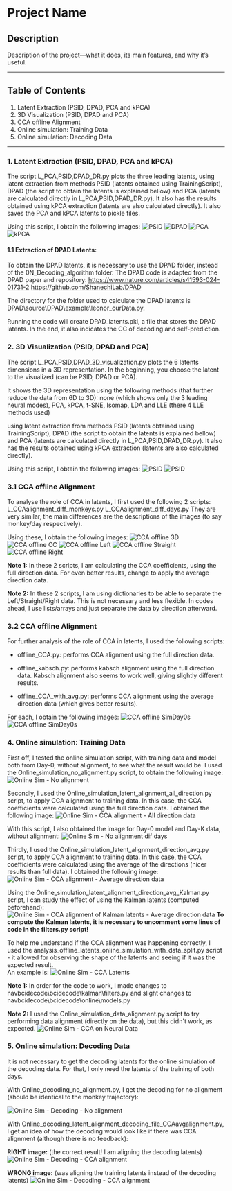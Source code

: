 # Project Name

## Description

Description of the project—what it does, its main features, and why it’s useful.

---

## Table of Contents
1. Latent Extraction (PSID, DPAD, PCA and kPCA)
2. 3D Visualization (PSID, DPAD and PCA)
3. CCA offline Alignment
4. Online simulation: Training Data
5. Online simulation: Decoding Data
---

### 1. Latent Extraction (PSID, DPAD, PCA and kPCA)
The script L_PCA,PSID,DPAD_DR.py plots the three leading latents, using latent extraction from methods PSID (latents obtained using TrainingScript), DPAD (the script to obtain the latents is explained bellow) and PCA (latents are calculated directly in L_PCA,PSID,DPAD_DR.py). It also has the results obtained using kPCA extraction (latents are also calculated directly). It also saves the PCA and kPCA latents to pickle files.

Using this script, I obtain the following images:
![PSID](README_images/Latent_extraction_PSID.png)
![DPAD](README_images/Latent_extraction_DPAD.png)
![PCA](README_images/Latent_extraction_PCA.png)
![kPCA](README_images/Latent_extraction_kPCA.png)


#### 1.1 Extraction of DPAD Latents:
To obtain the DPAD latents, it is necessary to use the DPAD folder, instead of the 0N_Decoding_algorithm folder. The DPAD code is adapted from the DPAD paper and repository: 
https://www.nature.com/articles/s41593-024-01731-2
https://github.com/ShanechiLab/DPAD

The directory for the folder used to calculate the DPAD latents is DPAD\source\DPAD\example\leonor_ourData.py.

Running the code will create DPAD_latents.pkl, a file that stores the DPAD latents. In the end, it also indicates the CC of decoding and self-prediction.


### 2. 3D Visualization (PSID, DPAD and PCA)
The script L_PCA,PSID,DPAD_3D_visualization.py plots the 6 latents dimensions in a 3D representation.
In the beginning, you choose the latent to the visualized (can be PSID, DPAD or PCA).

It shows the 3D representation using the following methods (that further reduce the data from 6D to 3D): none (which shows only the 3 leading neural modes), PCA, kPCA, t-SNE, Isomap, LDA and LLE (there 4 LLE methods used)

using latent extraction from methods PSID (latents obtained using TrainingScript), DPAD (the script to obtain the latents is explained bellow) and PCA (latents are calculated directly in L_PCA,PSID,DPAD_DR.py). It also has the results obtained using kPCA extraction (latents are also calculated directly).

Using this script, I obtain the following images:
![PSID](README_images/Latent_extraction_PSID_using3D_Part1.png)
![PSID](README_images/Latent_extraction_PSID_using3D_Part2.png)


### 3.1 CCA offline Alignment
To analyse the role of CCA in latents, I first used the following 2 scripts: 
L_CCAalignment_diff_monkeys.py 
L_CCAalignment_diff_days.py
They are very similar, the main differences are the descriptions of the images (to say monkey/day respectively).

Using these, I obtain the following images:
![CCA offline 3D](README_images/CCAalignment_3D_visualization.png)
![CCA offline CC](README_images/CCAalignment_CC_of_each_neural_mode.png)
![CCA offline Left](README_images/CCAalignment_dims_left.png)
![CCA offline Straight](README_images/CCAalignment_dims_straight.png)
![CCA offline Right](README_images/CCAalignment_dims_right.png)

**Note 1:** In these 2 scripts, I am calculating the CCA coefficients, using the full direction data. For even better results, change to apply the average direction data.

**Note 2:** In these 2 scripts, I am using dictionaries to be able to separate the Left/Straight/Right data. This is not necessary and less flexible. In codes ahead, I use lists/arrays and just separate the data by direction afterward.


### 3.2 CCA offline Alignment
For further analysis of the role of CCA in latents, I used the following scripts: 

- offline_CCA.py: performs CCA alignment using the full direction data. 

- offline_kabsch.py: performs kabsch alignment using the full direction data. Kabsch alignment also seems to work well, giving slightly different results. 

- offline_CCA_with_avg.py: performs CCA alignment using the average direction data (which gives better results).

For each, I obtain the following images:
![CCA offline SimDay0s](README_images/Comparison_of_simday0_day0_dayk.png)
![CCA offline SimDay0s](README_images/Comparison_of_all_aligned_day0s.png)


### 4. Online simulation: Training Data
First off, I tested the online simulation script, with training data and model both from Day-0, without alignment, to see what the result would be. I used the Online_simulation_no_alignment.py script, to obtain the following image:
![Online Sim - No alignment](README_images/Online_simulation_no_alignment_training_data.png)


Secondly, I used the Online_simulation_latent_alignment_all_direction.py script, to apply CCA alignment to training data. In this case, the CCA coefficients were calculated using the full direction data.
I obtained the following image:
![Online Sim - CCA alignment - All direction data](README_images/Online_simulation_CCAalignment_alldirectiondata.png)

With this script, I also obtained the image for Day-0 model and Day-K data, without alignment:
![Online Sim - No alignment dif days](README_images/Online_simulation_no_alignment_difsdays.png)


Thirdly, I used the Online_simulation_latent_alignment_direction_avg.py script, to apply CCA alignment to training data. In this case, the CCA coefficients were calculated using the average of the directions (nicer results than full data).
I obtained the following image:
![Online Sim -  CCA alignment - Average direction data](README_images/Online_simulation_CCAalignment_directionavg.png)

Using the Online_simulation_latent_alignment_direction_avg_Kalman.py script, I can study the effect of using the Kalman latents (computed beforehand):
![Online Sim -  CCA alignment of Kalman latents - Average direction data](README_images/Online_simulation_CCAalignment_directionavg_withKalmanlatents.png)
**To compute the Kalman latents, it is necessary to uncomment some lines of code in the filters.py script!**

To help me understand if the CCA alignment was happening correctly, I used the analysis_offline_latents_online_simulation_with_data_split.py script - it allowed for observing the shape of the latents and seeing if it was the expected result.  
An example is:
![Online Sim -  CCA Latents](README_images/Online_simulation_CCAlatents.png)

**Note 1:** In order for the code to work, I made changes to navbcidecode\bcidecode\kalman\filters.py and slight changes to navbcidecode\bcidecode\online\models.py

**Note 2:** I used the Online_simulation_data_alignment.py script to try performing data alignment (directly on the data), but this didn't work, as expected.
![Online Sim -  CCA on Neural Data](README_images/Online_simulation_neural_data_alignment.png)


### 5. Online simulation: Decoding Data
It is not necessary to get the decoding latents for the online simulation of the decoding data. For that, I only need the latents of the training of both days.

With Online_decoding_no_alignment.py, I get the decoding for no alignment (should be identical to the monkey trajectory):

![Online Sim - Decoding - No alignment](README_images/Decoding_no_alignment.png)

With Online_decoding_latent_alignment_decoding_file_CCAavgalignment.py, I get an idea of how the decoding would look like if there was CCA alignment (although there is no feedback):


**RIGHT image:** (the correct result! I am aligning the decoding latents)
![Online Sim - Decoding - CCA alignment](README_images/Decoding_CCAalignment_RIGHT.png)

**WRONG image:** (was aligning the training latents instead of the decoding latents)
![Online Sim - Decoding - CCA alignment](README_images/Decoding_CCAalignment_WRONG.png)